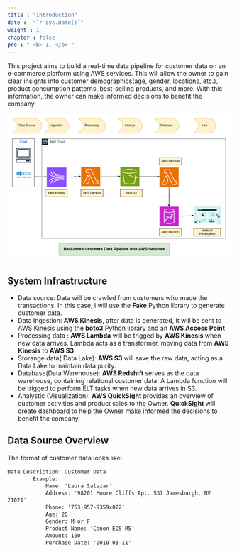 ```yaml
---
title : "Introduction"
date :  "`r Sys.Date()`" 
weight : 1 
chapter : false
pre : " <b> 1. </b> "
---
```

This project aims to build a real-time data pipeline for customer data on an e-commerce platform using AWS services. This will allow the owner to gain clear insights into customer demographics(age, gender, locations, etc.), product consumption patterns, best-selling products, and more. With this information, the owner can make informed decisions to benefit the company.

![Overview](/images/Overview/overview.jpg)

## System Infrastructure

* Data source: Data will be crawled from customers who made the transactions. In this case, i will use the **Fake** Python library to generate customer data.
* Data Ingestion: **AWS Kinesis**, after data is generated, it will be sent to AWS Kinesis using the **boto3** Python library and an **AWS Access Point**
* Processing data : **AWS Lambda** will be trigged by **AWS Kinesis** when new data arrives. Lambda acts as a transformer, moving data from **AWS Kinesis** to **AWS S3**
* Storange data( Data Lake): **AWS S3** will save the raw data, acting as a Data Lake to maintain data purity.
* Database(Data Warehouse): **AWS Redshift** serves as the data warehouse, containing relational customer data. A Lambda function will be trigged to perform ELT tasks when new data arrives in S3.
* Analystic (Visualization): **AWS QuickSight** provides an overview of customer activities and product sales to the Owner. **QuickSight** will create dashboard to help the Owner make informed the decisions to benefit the company.


## Data Source Overview

The format of customer data looks like:

```
Data Description: Customer Data
        Example: 
            Name: 'Laura Salazar'
            Address: '98201 Moore Cliffs Apt. 537 Jamesburgh, NV 21021'
            Phone: '763-957-9359x022'
            Age: 20
            Gender: M or F
            Product Name: 'Canon EOS R5'
            Amount: 100
            Purchase Date: '2010-01-11'
```